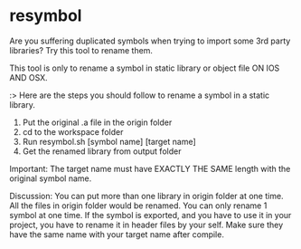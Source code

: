 # resymbol
Are you suffering duplicated symbols when trying to import some 3rd party libraries? Try this tool to rename them.

This tool is only to rename a symbol in static library or object file ON IOS AND OSX.

:> Here are the steps you should follow to rename a symbol in a static library.
1. Put the original .a file in the origin folder
2. cd to the workspace folder
3. Run resymbol.sh [symbol name] [target name]
4. Get the renamed library from output folder

Important:
The target name must have EXACTLY THE SAME length with the original symbol name.

Discussion:
You can put more than one library in origin folder at one time. All the files in origin folder would be renamed.
You can only rename 1 symbol at one time.
If the symbol is exported, and you have to use it in your project, you have to rename it in header files by your self. Make sure they have the same name with your target name after compile.
